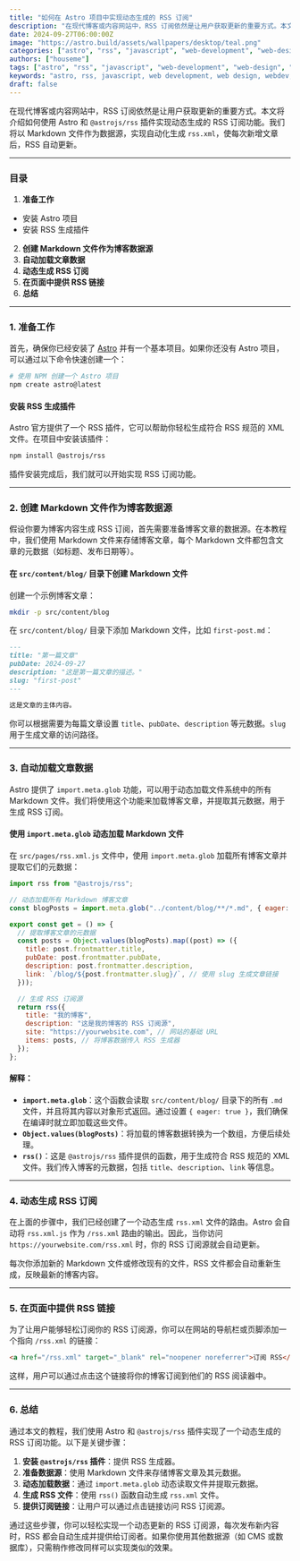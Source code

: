 ```yaml
---
title: "如何在 Astro 项目中实现动态生成的 RSS 订阅"
description: "在现代博客或内容网站中，RSS 订阅依然是让用户获取更新的重要方式。本文将介绍如何使用 Astro 和 `@astrojs/rss` 插件实现动态生成的 RSS 订阅功能。我们将以 Markdown 文件作为数据源，实现自动化生成 `rss.xml`，使每次新增文章后，RSS 自动更新。"
date: 2024-09-27T06:00:00Z
image: "https://astro.build/assets/wallpapers/desktop/teal.png"
categories: ["astro", "rss", "javascript", "web-development", "web-design"]
authors: ["houseme"]
tags: ["astro", "rss", "javascript", "web-development", "web-design", "webdev", "RSS feed", "RSS subscription", "Astro project"]
keywords: "astro, rss, javascript, web development, web design, webdev, RSS feed, RSS subscription, Astro project"
draft: false
---
```


在现代博客或内容网站中，RSS 订阅依然是让用户获取更新的重要方式。本文将介绍如何使用 Astro 和 `@astrojs/rss` 插件实现动态生成的 RSS 订阅功能。我们将以 Markdown 文件作为数据源，实现自动化生成 `rss.xml`，使每次新增文章后，RSS 自动更新。

---

### 目录

1. **准备工作**

- 安装 Astro 项目
- 安装 RSS 生成插件

2. **创建 Markdown 文件作为博客数据源**
3. **自动加载文章数据**
4. **动态生成 RSS 订阅**
5. **在页面中提供 RSS 链接**
6. **总结**

---

### 1. 准备工作

首先，确保你已经安装了 [Astro](https://astro.build/) 并有一个基本项目。如果你还没有 Astro 项目，可以通过以下命令快速创建一个：

```bash
# 使用 NPM 创建一个 Astro 项目
npm create astro@latest
```

#### 安装 RSS 生成插件

Astro 官方提供了一个 RSS 插件，它可以帮助你轻松生成符合 RSS 规范的 XML 文件。在项目中安装该插件：

```bash
npm install @astrojs/rss
```

插件安装完成后，我们就可以开始实现 RSS 订阅功能。

---

### 2. 创建 Markdown 文件作为博客数据源

假设你要为博客内容生成 RSS 订阅，首先需要准备博客文章的数据源。在本教程中，我们使用 Markdown 文件来存储博客文章，每个 Markdown 文件都包含文章的元数据（如标题、发布日期等）。

#### 在 `src/content/blog/` 目录下创建 Markdown 文件

创建一个示例博客文章：

```bash
mkdir -p src/content/blog
```

在 `src/content/blog/` 目录下添加 Markdown 文件，比如 `first-post.md`：

```markdown
---
title: "第一篇文章"
pubDate: 2024-09-27
description: "这是第一篇文章的描述。"
slug: "first-post"
---

这是文章的主体内容。
```

你可以根据需要为每篇文章设置 `title`、`pubDate`、`description` 等元数据。`slug` 用于生成文章的访问路径。

---

### 3. 自动加载文章数据

Astro 提供了 `import.meta.glob` 功能，可以用于动态加载文件系统中的所有 Markdown 文件。我们将使用这个功能来加载博客文章，并提取其元数据，用于生成 RSS 订阅。

#### 使用 `import.meta.glob` 动态加载 Markdown 文件

在 `src/pages/rss.xml.js` 文件中，使用 `import.meta.glob` 加载所有博客文章并提取它们的元数据：

```javascript
import rss from "@astrojs/rss";

// 动态加载所有 Markdown 博客文章
const blogPosts = import.meta.glob("../content/blog/**/*.md", { eager: true });

export const get = () => {
  // 提取博客文章的元数据
  const posts = Object.values(blogPosts).map((post) => ({
    title: post.frontmatter.title,
    pubDate: post.frontmatter.pubDate,
    description: post.frontmatter.description,
    link: `/blog/${post.frontmatter.slug}/`, // 使用 slug 生成文章链接
  }));

  // 生成 RSS 订阅源
  return rss({
    title: "我的博客",
    description: "这是我的博客的 RSS 订阅源",
    site: "https://yourwebsite.com", // 网站的基础 URL
    items: posts, // 将博客数据传入 RSS 生成器
  });
};
```

#### 解释：

- **`import.meta.glob`**：这个函数会读取 `src/content/blog/` 目录下的所有 `.md` 文件，并且将其内容以对象形式返回。通过设置 `{ eager: true }`，我们确保在编译时就立即加载这些文件。
- **`Object.values(blogPosts)`**：将加载的博客数据转换为一个数组，方便后续处理。
- **`rss()`**：这是 `@astrojs/rss` 插件提供的函数，用于生成符合 RSS 规范的 XML 文件。我们传入博客的元数据，包括 `title`、`description`、`link` 等信息。

---

### 4. 动态生成 RSS 订阅

在上面的步骤中，我们已经创建了一个动态生成 `rss.xml` 文件的路由。Astro 会自动将 `rss.xml.js` 作为 `/rss.xml` 路由的输出。因此，当你访问 `https://yourwebsite.com/rss.xml` 时，你的 RSS 订阅源就会自动更新。

每次你添加新的 Markdown 文件或修改现有的文件，RSS 文件都会自动重新生成，反映最新的博客内容。

---

### 5. 在页面中提供 RSS 链接

为了让用户能够轻松订阅你的 RSS 订阅源，你可以在网站的导航栏或页脚添加一个指向 `/rss.xml` 的链接：

```html
<a href="/rss.xml" target="_blank" rel="noopener noreferrer">订阅 RSS</a>
```

这样，用户可以通过点击这个链接将你的博客订阅到他们的 RSS 阅读器中。

---

### 6. 总结

通过本文的教程，我们使用 Astro 和 `@astrojs/rss` 插件实现了一个动态生成的 RSS 订阅功能。以下是关键步骤：

1. **安装 `@astrojs/rss` 插件**：提供 RSS 生成器。
2. **准备数据源**：使用 Markdown 文件来存储博客文章及其元数据。
3. **动态加载数据**：通过 `import.meta.glob` 动态读取文件并提取元数据。
4. **生成 RSS 文件**：使用 `rss()` 函数自动生成 `rss.xml` 文件。
5. **提供订阅链接**：让用户可以通过点击链接访问 RSS 订阅源。

通过这些步骤，你可以轻松实现一个动态更新的 RSS 订阅源，每次发布新内容时，RSS 都会自动生成并提供给订阅者。如果你使用其他数据源（如 CMS 或数据库），只需稍作修改同样可以实现类似的效果。
